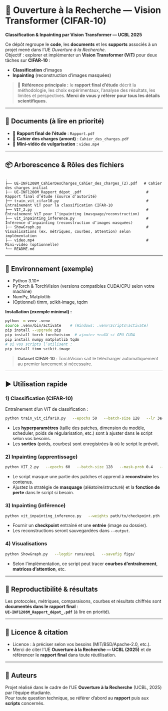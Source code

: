 # 🧠 Ouverture à la Recherche — Vision Transformer (CIFAR‑10)
**Classification & Inpainting par Vision Transformer — UCBL 2025**

Ce dépôt regroupe le **code**, les **documents** et les **supports** associés à un projet mené dans l’UE *Ouverture à la Recherche*.  
Objectif : explorer et implémenter un **Vision Transformer (ViT)** pour deux tâches sur **CIFAR‑10** :
- **Classification** d’images
- **Inpainting** (reconstruction d’images masquées)

> 📌 **Référence principale :** le **rapport final d’étude** décrit la méthodologie, les choix expérimentaux, l’analyse des résultats, les limites et perspectives. **Merci de vous y référer pour tous les détails scientifiques.**


---

## 📄 Documents (à lire en priorité)
- 📗 **Rapport final de l’étude** : `Rapport.pdf`
- 📘 **Cahier des charges (amont)** : `Cahier_des_charges.pdf`
- 🎥 **Mini‑vidéo de vulgarisation** : `video.mp4`

---

## 📦 Arborescence & Rôles des fichiers

```
.
├── UE-INF1208M_CahierDesCharges_Cahier_des_charges_(2).pdf   # Cahier des charges initial
├── UE-INF1208M_Rapport_dépot_.pdf                             # Rapport final d’étude (source d’autorité)
├── train_vit_cifar10.py                                       # Entraînement ViT pour la classification CIFAR‑10
├── VIT_2.py                                                   # Entraînement ViT pour l’inpainting (masquage/reconstruction)
├── vit_inpainting_inference.py                                # Inférence d’inpainting (reconstruction d’images masquées)
├── ShowGraph.py                                               # Visualisations (ex. métriques, courbes, attention) selon implémentation
├── video.mp4                                                  # Mini‑vidéo (optionnelle)
└── README.md
```

---

## 🔧 Environnement (exemple)
- Python 3.10+
- PyTorch & TorchVision (versions compatibles CUDA/CPU selon votre machine)
- NumPy, Matplotlib
- (Optionnel) timm, scikit‑image, tqdm

**Installation (exemple minimal) :**
```bash
python -m venv .venv
source .venv/bin/activate    # (Windows: .venv\Scripts\activate)
pip install --upgrade pip
pip install torch torchvision  # ajoutez +cuXX si GPU CUDA
pip install numpy matplotlib tqdm
# si vos scripts l’utilisent :
pip install timm scikit-image
```

> **Dataset CIFAR‑10** : TorchVision sait le télécharger automatiquement au premier lancement si nécessaire.

---

## ▶️ Utilisation rapide

### 1) Classification (CIFAR‑10)
Entraînement d’un ViT de classification :
```bash
python train_vit_cifar10.py   --epochs 50   --batch-size 128   --lr 3e-4   --workers 4
```
- Les **hyperparamètres** (taille des patches, dimension du modèle, scheduler, poids de régularisation, etc.) sont à ajuster dans le script selon vos besoins.
- Les **sorties** (poids, courbes) sont enregistrées là où le script le prévoit.

### 2) Inpainting (apprentissage)
```bash
python VIT_2.py   --epochs 60   --batch-size 128   --mask-prob 0.4   --lr 1e-4
```
- Le script masque une partie des patches et apprend à **reconstruire** les contenus.  
- Ajustez la stratégie de **masquage** (aléatoire/structuré) et la **fonction de perte** dans le script si besoin.

### 3) Inpainting (inférence)
```bash
python vit_inpainting_inference.py   --weights path/to/checkpoint.pth   --input path/to/image_or_folder   --output outputs/
```
- Fournir un **checkpoint** entraîné et une **entrée** (image ou dossier).  
- Les reconstructions seront sauvegardées dans `--output`.

### 4) Visualisations
```bash
python ShowGraph.py   --logdir runs/exp1   --savefig figs/
```
- Selon l’implémentation, ce script peut tracer **courbes d’entraînement**, **matrices d’attention**, etc.

---

## 🧪 Reproductibilité & résultats
Les protocoles, métriques, comparaisons, courbes et résultats chiffrés sont **documentés dans le rapport final** :  
**`UE-INF1208M_Rapport_dépot_.pdf`** (à lire en priorité).

---

## 📝 Licence & citation
- Licence : à préciser selon vos besoins (MIT/BSD/Apache‑2.0, etc.).  
- Merci de citer l’UE **Ouverture à la Recherche — UCBL (2025)** et de référencer le **rapport final** dans toute réutilisation.

---

## 👥 Auteurs
Projet réalisé dans le cadre de l’UE **Ouverture à la Recherche** (UCBL, 2025) par l’équipe étudiante.  
Pour toute question technique, se référer d’abord au **rapport** puis aux **scripts** concernés.

